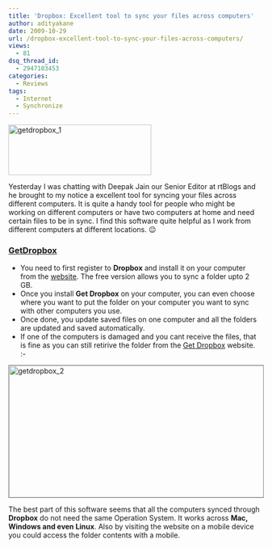 ```yaml
---
title: 'Dropbox: Excellent tool to sync your files across computers'
author: adityakane
date: 2009-10-29
url: /dropbox-excellent-tool-to-sync-your-files-across-computers/
views:
  - 81
dsq_thread_id:
  - 2947103453
categories:
  - Reviews
tags:
  - Internet
  - Synchronize
---
```

<img class="alignnone size-full wp-image-16225" src="http://cdn.devilsworkshop.org/files/2009/10/getdropbox_1.png" alt="getdropbox_1" width="283" height="100" />

Yesterday I was chatting with Deepak Jain our Senior Editor at rtBlogs and he brought to my notice a excellent tool for syncing your files across different computers. It is quite a handy tool for people who might be working on different computers or have two computers at home and need certain files to be in sync. I find this software quite helpful as I work from different computers at different locations. 😉

### <a href="http://www.getdropbox.com" onclick="_gaq.push(['_trackEvent', 'outbound-article', 'http://www.getdropbox.com', 'GetDropbox']);" >GetDropbox</a>

  * You need to first register to **Dropbox** and install it on your computer from the <a href="http://www.getdropbox.com/" onclick="_gaq.push(['_trackEvent', 'outbound-article', 'http://www.getdropbox.com/', 'website']);" >website</a>. The free version allows you to sync a folder upto 2 GB.
  * Once you install **Get Dropbox** on your computer, you can even choose where you want to put the folder on your computer you want to sync with other computers you use.
  * Once done, you update saved files on one computer and all the folders are updated and saved automatically.
  * If one of the computers is damaged and you cant receive the files, that is fine as you can still retirive the folder from the <a href="http://www.getdropbox.com" onclick="_gaq.push(['_trackEvent', 'outbound-article', 'http://www.getdropbox.com', 'Get Dropbox']);" >Get Dropbox</a> website. <img src="http://devilsworkshop.org/wp-includes/images/smilies/simple-smile.png" alt=":-)" class="wp-smiley" style="height: 1em; max-height: 1em;" />

<img class="alignnone size-full wp-image-16226" style="border: 1px solid grey" src="http://cdn.devilsworkshop.org/files/2009/10/getdropbox_2.png" alt="getdropbox_2" width="577" height="261" />

The best part of this software seems that all the computers synced through **Dropbox** do not need the same Operation System. It works across **Mac, Windows and even Linux**. Also by visiting the website on a mobile device you could access the folder contents with a mobile.
